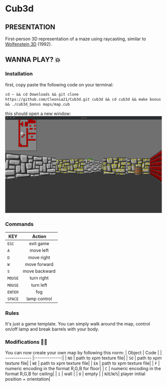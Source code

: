 # Cub3d

## PRESENTATION

First-person 3D representation of a maze using raycasting, similar to [Wolfenstein 3D](https://fr.wikipedia.org/wiki/Wolfenstein_3D) (1992).

## WANNA PLAY? 💥
### Installation

first, copy paste the following code on your terminal:

```shell
cd ~ && cd Downloads && git clone https://github.com/Cleonia21/Cub3d.git cub3d && cd cub3d && make bonus && ./cub3d_bonus maps/map.cub
```
this should open a new window:
![Image of Cub3D](https://github.com/Cleonia21/Cub3d/blob/88f066af53fabc5c04cb5a5ecb832e778909fc74/preview.png)

### Commands

| KEY           | Action        |
| ------------- |:-------------:|
| `ESC`         | exit game     |
| `A`           | move left     |
| `D`           | move right    |
| `W`           | move forward  |
| `S`           | move backward |
| `MOUSE`       | turn right    |
| `MOUSE`       | turn left     |
| `ENTER`       | fog           |
| `SPACE`       | lamp control  |

### Rules

It's just a game template. You can simply walk around the map, control on/off lamp and break barrels with your body.

### Modifications 👨‍🎨
You can now create your own map by following this norm:
| Object         | Code          |
| -------------  |:-------------:|
| `NO`           | path to xpm texture file|
| `SO`           | path to xpm texture file|
| `WE`           | path to xpm texture file|
| `EA`           | path to xpm texture file|
| `F`            | numeric encoding in the format R,G,B for floor|
| `C`            | numeric encoding in the format R,G,B for ceiling|
| `1`            | wall          |
| `0`            | empty         |
| `N`/`E`/`W`/`S`| player initial position + orientation|
